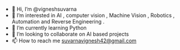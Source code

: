 - 👋 Hi, I’m @vigneshsuvarna
- 👀 I’m interested in AI , computer vision , Machine Vision , Robotics , Automation and Reverse Engineering . 
- 🌱 I’m currently learning Python
- 💞️ I’m looking to collaborate on AI based projects
- 📫 How to reach me suvarnavignesh42@gmail.com

<!---
vigneshsuvarna/vigneshsuvarna is a ✨ special ✨ repository because its `README.md` (this file) appears on your GitHub profile.
You can click the Preview link to take a look at your changes.
--->
